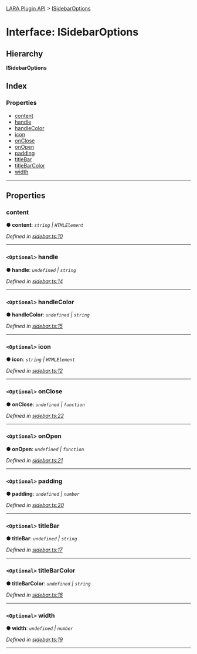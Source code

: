 [LARA Plugin API](../README.md) > [ISidebarOptions](../interfaces/isidebaroptions.md)

# Interface: ISidebarOptions

## Hierarchy

**ISidebarOptions**

## Index

### Properties

* [content](isidebaroptions.md#content)
* [handle](isidebaroptions.md#handle)
* [handleColor](isidebaroptions.md#handlecolor)
* [icon](isidebaroptions.md#icon)
* [onClose](isidebaroptions.md#onclose)
* [onOpen](isidebaroptions.md#onopen)
* [padding](isidebaroptions.md#padding)
* [titleBar](isidebaroptions.md#titlebar)
* [titleBarColor](isidebaroptions.md#titlebarcolor)
* [width](isidebaroptions.md#width)

---

## Properties

<a id="content"></a>

###  content

**● content**: *`string` \| `HTMLElement`*

*Defined in [sidebar.ts:10](../../../lara-typescript/src/plugin-api/sidebar.ts#L10)*

___
<a id="handle"></a>

### `<Optional>` handle

**● handle**: *`undefined` \| `string`*

*Defined in [sidebar.ts:14](../../../lara-typescript/src/plugin-api/sidebar.ts#L14)*

___
<a id="handlecolor"></a>

### `<Optional>` handleColor

**● handleColor**: *`undefined` \| `string`*

*Defined in [sidebar.ts:15](../../../lara-typescript/src/plugin-api/sidebar.ts#L15)*

___
<a id="icon"></a>

### `<Optional>` icon

**● icon**: *`string` \| `HTMLElement`*

*Defined in [sidebar.ts:12](../../../lara-typescript/src/plugin-api/sidebar.ts#L12)*

___
<a id="onclose"></a>

### `<Optional>` onClose

**● onClose**: *`undefined` \| `function`*

*Defined in [sidebar.ts:22](../../../lara-typescript/src/plugin-api/sidebar.ts#L22)*

___
<a id="onopen"></a>

### `<Optional>` onOpen

**● onOpen**: *`undefined` \| `function`*

*Defined in [sidebar.ts:21](../../../lara-typescript/src/plugin-api/sidebar.ts#L21)*

___
<a id="padding"></a>

### `<Optional>` padding

**● padding**: *`undefined` \| `number`*

*Defined in [sidebar.ts:20](../../../lara-typescript/src/plugin-api/sidebar.ts#L20)*

___
<a id="titlebar"></a>

### `<Optional>` titleBar

**● titleBar**: *`undefined` \| `string`*

*Defined in [sidebar.ts:17](../../../lara-typescript/src/plugin-api/sidebar.ts#L17)*

___
<a id="titlebarcolor"></a>

### `<Optional>` titleBarColor

**● titleBarColor**: *`undefined` \| `string`*

*Defined in [sidebar.ts:18](../../../lara-typescript/src/plugin-api/sidebar.ts#L18)*

___
<a id="width"></a>

### `<Optional>` width

**● width**: *`undefined` \| `number`*

*Defined in [sidebar.ts:19](../../../lara-typescript/src/plugin-api/sidebar.ts#L19)*

___

